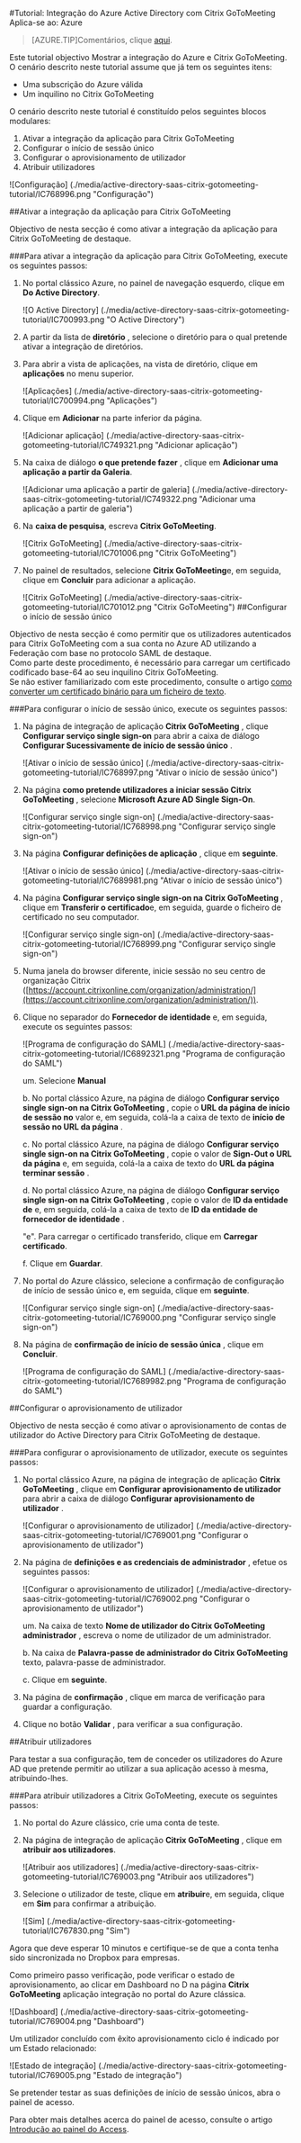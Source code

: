 <properties 
    pageTitle="Tutorial: Integração do Azure Active Directory com Citrix GoToMeeting | Microsoft Azure" 
    description="Saiba como utilizar Citrix GoToMeeting com o Azure Active Directory para permitir o início de sessão único, automatizado aprovisionamento e mais!." 
    services="active-directory" 
    authors="jeevansd"  
    documentationCenter="na" 
    manager="femila"/>

<tags 
    ms.service="active-directory" 
    ms.devlang="na" 
    ms.topic="article" 
    ms.tgt_pltfrm="na" 
    ms.workload="identity" 
    ms.date="08/16/2016" 
    ms.author="jeedes" />

#<a name="tutorial-azure-active-directory-integration-with-citrix-gotomeeting"></a>Tutorial: Integração do Azure Active Directory com Citrix GoToMeeting  
Aplica-se ao: Azure

>[AZURE.TIP]Comentários, clique [aqui](http://go.microsoft.com/fwlink/?LinkId=522412).

Este tutorial objectivo Mostrar a integração do Azure e Citrix GoToMeeting. O cenário descrito neste tutorial assume que já tem os seguintes itens:

-   Uma subscrição do Azure válida
-   Um inquilino no Citrix GoToMeeting

O cenário descrito neste tutorial é constituído pelos seguintes blocos modulares:

1.  Ativar a integração da aplicação para Citrix GoToMeeting
2.  Configurar o início de sessão único
3.  Configurar o aprovisionamento de utilizador
4.  Atribuir utilizadores

![Configuração] (./media/active-directory-saas-citrix-gotomeeting-tutorial/IC768996.png "Configuração")



##<a name="enabling-the-application-integration-for-citrix-gotomeeting"></a>Ativar a integração da aplicação para Citrix GoToMeeting

Objectivo de nesta secção é como ativar a integração da aplicação para Citrix GoToMeeting de destaque.

###<a name="to-enable-the-application-integration-for-citrix-gotomeeting-perform-the-following-steps"></a>Para ativar a integração da aplicação para Citrix GoToMeeting, execute os seguintes passos:

1.  No portal clássico Azure, no painel de navegação esquerdo, clique em **Do Active Directory**.

    ![O Active Directory] (./media/active-directory-saas-citrix-gotomeeting-tutorial/IC700993.png "O Active Directory")

2.  A partir da lista de **diretório** , selecione o diretório para o qual pretende ativar a integração de diretórios.

3.  Para abrir a vista de aplicações, na vista de diretório, clique em **aplicações** no menu superior.

    ![Aplicações] (./media/active-directory-saas-citrix-gotomeeting-tutorial/IC700994.png "Aplicações")

4.  Clique em **Adicionar** na parte inferior da página.

    ![Adicionar aplicação] (./media/active-directory-saas-citrix-gotomeeting-tutorial/IC749321.png "Adicionar aplicação")

5.  Na caixa de diálogo **o que pretende fazer** , clique em **Adicionar uma aplicação a partir da Galeria**.

    ![Adicionar uma aplicação a partir de galeria] (./media/active-directory-saas-citrix-gotomeeting-tutorial/IC749322.png "Adicionar uma aplicação a partir de galeria")

6.  Na **caixa de pesquisa**, escreva **Citrix GoToMeeting**.

    ![Citrix GoToMeeting] (./media/active-directory-saas-citrix-gotomeeting-tutorial/IC701006.png "Citrix GoToMeeting")

7.  No painel de resultados, selecione **Citrix GoToMeeting**e, em seguida, clique em **Concluir** para adicionar a aplicação.

    ![Citrix GoToMeeting] (./media/active-directory-saas-citrix-gotomeeting-tutorial/IC701012.png "Citrix GoToMeeting")
##<a name="configuring-single-sign-on"></a>Configurar o início de sessão único

Objectivo de nesta secção é como permitir que os utilizadores autenticados para Citrix GoToMeeting com a sua conta no Azure AD utilizando a Federação com base no protocolo SAML de destaque.  
Como parte deste procedimento, é necessário para carregar um certificado codificado base-64 ao seu inquilino Citrix GoToMeeting.  
Se não estiver familiarizado com este procedimento, consulte o artigo [como converter um certificado binário para um ficheiro de texto](http://youtu.be/PlgrzUZ-Y1o).

###<a name="to-configure-single-sign-on-perform-the-following-steps"></a>Para configurar o início de sessão único, execute os seguintes passos:

1.  Na página de integração de aplicação **Citrix GoToMeeting** , clique **Configurar serviço single sign-on** para abrir a caixa de diálogo **Configurar Sucessivamente de início de sessão único** .

    ![Ativar o início de sessão único] (./media/active-directory-saas-citrix-gotomeeting-tutorial/IC768997.png "Ativar o início de sessão único")

2.  Na página **como pretende utilizadores a iniciar sessão Citrix GoToMeeting** , selecione **Microsoft Azure AD Single Sign-On**.

    ![Configurar serviço single sign-on] (./media/active-directory-saas-citrix-gotomeeting-tutorial/IC768998.png "Configurar serviço single sign-on")


3. Na página **Configurar definições de aplicação** , clique em **seguinte**. 

    ![Ativar o início de sessão único] (./media/active-directory-saas-citrix-gotomeeting-tutorial/IC7689981.png "Ativar o início de sessão único")

4.  Na página **Configurar serviço single sign-on na Citrix GoToMeeting** , clique em **Transferir o certificado**e, em seguida, guarde o ficheiro de certificado no seu computador.

    ![Configurar serviço single sign-on] (./media/active-directory-saas-citrix-gotomeeting-tutorial/IC768999.png "Configurar serviço single sign-on")

5.  Numa janela do browser diferente, inicie sessão no seu centro de organização Citrix ([https://account.citrixonline.com/organization/administration/](https://account.citrixonline.com/organization/administration/)).

6. Clique no separador do **Fornecedor de identidade** e, em seguida, execute os seguintes passos:  

    ![Programa de configuração do SAML] (./media/active-directory-saas-citrix-gotomeeting-tutorial/IC6892321.png "Programa de configuração do SAML")

    um. Selecione **Manual**

    
    b. No portal clássico Azure, na página de diálogo **Configurar serviço single sign-on na Citrix GoToMeeting** , copie o **URL da página de início de sessão no** valor e, em seguida, colá-la a caixa de texto de **início de sessão no URL da página** . 

    
    c. No portal clássico Azure, na página de diálogo **Configurar serviço single sign-on na Citrix GoToMeeting** , copie o valor de **Sign-Out o URL da página** e, em seguida, colá-la a caixa de texto do **URL da página terminar sessão** .

    
    d. No portal clássico Azure, na página de diálogo **Configurar serviço single sign-on na Citrix GoToMeeting** , copie o valor de **ID da entidade de** e, em seguida, colá-la a caixa de texto de **ID da entidade de fornecedor de identidade** .

   
    "e". Para carregar o certificado transferido, clique em **Carregar certificado**.

    
    f. Clique em **Guardar**.

6.  No portal do Azure clássico, selecione a confirmação de configuração de início de sessão único e, em seguida, clique em **seguinte**.

    ![Configurar serviço single sign-on] (./media/active-directory-saas-citrix-gotomeeting-tutorial/IC769000.png "Configurar serviço single sign-on")


7. Na página de **confirmação de início de sessão única** , clique em **Concluir**.

    ![Programa de configuração do SAML] (./media/active-directory-saas-citrix-gotomeeting-tutorial/IC7689982.png "Programa de configuração do SAML")





##<a name="configuring-user-provisioning"></a>Configurar o aprovisionamento de utilizador

Objectivo de nesta secção é como ativar o aprovisionamento de contas de utilizador do Active Directory para Citrix GoToMeeting de destaque.

###<a name="to-configure-user-provisioning-perform-the-following-steps"></a>Para configurar o aprovisionamento de utilizador, execute os seguintes passos:

1.  No portal clássico Azure, na página de integração de aplicação **Citrix GoToMeeting** , clique em **Configurar aprovisionamento de utilizador** para abrir a caixa de diálogo **Configurar aprovisionamento de utilizador** .

    ![Configurar o aprovisionamento de utilizador] (./media/active-directory-saas-citrix-gotomeeting-tutorial/IC769001.png "Configurar o aprovisionamento de utilizador")

2.  Na página de **definições e as credenciais de administrador** , efetue os seguintes passos:

    ![Configurar o aprovisionamento de utilizador] (./media/active-directory-saas-citrix-gotomeeting-tutorial/IC769002.png "Configurar o aprovisionamento de utilizador")

    um. Na caixa de texto **Nome de utilizador do Citrix GoToMeeting administrador** , escreva o nome de utilizador de um administrador.

    
    b. Na caixa de **Palavra-passe de administrador do Citrix GoToMeeting** texto, palavra-passe de administrador.

    
    c. Clique em **seguinte**.

3.  Na página de **confirmação** , clique em marca de verificação para guardar a configuração.

4.  Clique no botão **Validar** , para verificar a sua configuração.


##<a name="assigning-users"></a>Atribuir utilizadores

Para testar a sua configuração, tem de conceder os utilizadores do Azure AD que pretende permitir ao utilizar a sua aplicação acesso à mesma, atribuindo-lhes.

###<a name="to-assign-users-to-citrix-gotomeeting-perform-the-following-steps"></a>Para atribuir utilizadores a Citrix GoToMeeting, execute os seguintes passos:

1.  No portal do Azure clássico, crie uma conta de teste.

2.  Na página de integração de aplicação **Citrix GoToMeeting** , clique em **atribuir aos utilizadores**.

    ![Atribuir aos utilizadores] (./media/active-directory-saas-citrix-gotomeeting-tutorial/IC769003.png "Atribuir aos utilizadores")

3.  Selecione o utilizador de teste, clique em **atribuir**e, em seguida, clique em **Sim** para confirmar a atribuição.

    ![Sim] (./media/active-directory-saas-citrix-gotomeeting-tutorial/IC767830.png "Sim")

Agora que deve esperar 10 minutos e certifique-se de que a conta tenha sido sincronizada no Dropbox para empresas.

Como primeiro passo verificação, pode verificar o estado de aprovisionamento, ao clicar em Dashboard no D na página **Citrix GoToMeeting** aplicação integração no portal do Azure clássica.

![Dashboard] (./media/active-directory-saas-citrix-gotomeeting-tutorial/IC769004.png "Dashboard")

Um utilizador concluído com êxito aprovisionamento ciclo é indicado por um Estado relacionado:

![Estado de integração] (./media/active-directory-saas-citrix-gotomeeting-tutorial/IC769005.png "Estado de integração")

Se pretender testar as suas definições de início de sessão únicos, abra o painel de acesso.

Para obter mais detalhes acerca do painel de acesso, consulte o artigo [Introdução ao painel do Access](https://msdn.microsoft.com/library/dn308586).
